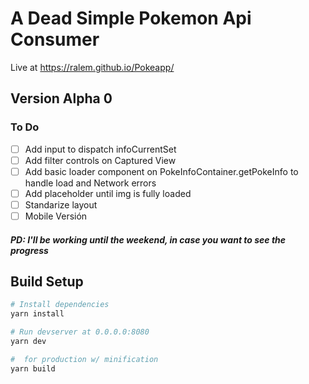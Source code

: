 # A Dead Simple Pokemon Api Consumer

Live at https://ralem.github.io/Pokeapp/

## Version Alpha 0

### To Do

- [ ] Add input to dispatch infoCurrentSet
- [ ] Add filter controls on Captured View
- [ ] Add basic loader component on PokeInfoContainer.getPokeInfo to handle load and Network errors
- [ ] Add placeholder until img is fully loaded
- [ ] Standarize layout
- [ ] Mobile Versión

##### PD: I'll be working until the weekend, in case you want to see the progress

## Build Setup

```sh
# Install dependencies
yarn install

# Run devserver at 0.0.0.0:8080
yarn dev

#  for production w/ minification
yarn build
```
